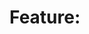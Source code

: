 # Feature: <Title>
Issue: #<issue>  
PR: <Link to PR>

## Help Needed
 - What help is needed? Be as specific as possible
 - What is it blocking?
 - What is the impact?

## What has been tried
 - What solutions have been tried to unblock? What was the result?

## What Options exist
 - Do you have options in mind? If so, what are the Pros/Cons and what is your suggestion?